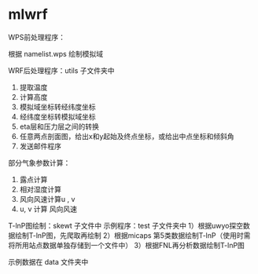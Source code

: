 
# mlwrf

WPS前处理程序：

根据 namelist.wps 绘制模拟域

WRF后处理程序：utils 子文件夹中

1) 提取温度
2) 计算高度
3) 模拟域坐标转经纬度坐标
4) 经纬度坐标转模拟域坐标
5) eta层和压力层之间的转换
6) 任意两点剖面图，给出x和y起始及终点坐标，或给出中点坐标和倾斜角
7) 发送邮件程序


部分气象参数计算：
1) 露点计算
2) 相对湿度计算
3) 风向风速计算u , v
4) u, v 计算 风向风速

T-lnP图绘制：skewt 子文件中
示例程序：test 子文件夹中
1）根据uwyo探空数据绘制T-lnP图，先爬取再绘制
2）根据micaps 第5类数据绘制T-lnP（使用时需将所用站点数据单独存储到一个文件中）
3）根据FNL再分析数据绘制T-lnP图

示例数据在 data 文件夹中

